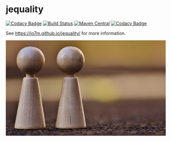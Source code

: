 jequality
=========

[![Codacy Badge](https://api.codacy.com/project/badge/Grade/0986dbfb63924ddcbfa19fcc35986e81)](https://www.codacy.com/app/github_79/jequality?utm_source=github.com&utm_medium=referral&utm_content=io7m/jequality&utm_campaign=badger)
[![Build Status](https://travis-ci.org/io7m/jequality.svg?branch=master)](https://travis-ci.org/io7m/jequality)
[![Maven Central](https://maven-badges.herokuapp.com/maven-central/com.io7m.jequality/com.io7m.jequality/badge.png)](https://maven-badges.herokuapp.com/maven-central/com.io7m.jequality/com.io7m.jequality)
[![Codacy Badge](https://api.codacy.com/project/badge/Grade/0986dbfb63924ddcbfa19fcc35986e81)](https://www.codacy.com/app/github_79/jequality?utm_source=github.com&amp;utm_medium=referral&amp;utm_content=io7m/jequality&amp;utm_campaign=Badge_Grade)

See https://io7m.github.io/jequality/ for more information.

![jequality](./src/site/resources/jequality.jpg?raw=true)

